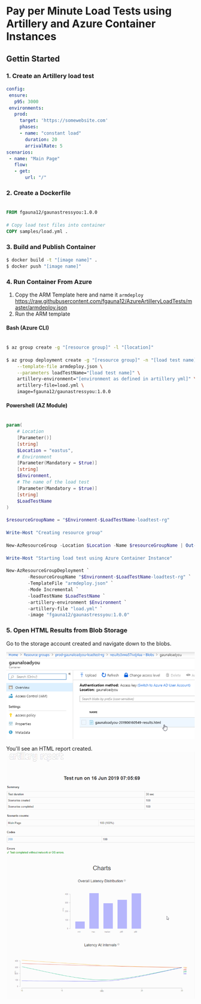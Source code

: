 
# Pay per Minute Load Tests using Artillery and Azure Container Instances

## Gettin Started

### 1. Create an Artillery load test

``` yaml
config:
 ensure:
   p95: 3000
 environments:
   prod:
     target: 'https://somewebsite.com'
     phases:
     - name: "constant load"
       duration: 20
       arrivalRate: 5
scenarios:
 - name: "Main Page"
   flow:
   - get:
       url: "/"
```

### 2. Create a Dockerfile

``` Dockerfile

FROM fgauna12/gaunastressyou:1.0.0

# Copy load test files into container
COPY samples/load.yml .

```

### 3. Build and Publish Container

``` bash
$ docker build -t "[image name]" . 
$ docker push "[image name]"
```

### 4. Run Container From Azure

1. Copy the ARM Template here and name it `armdeploy`
https://raw.githubusercontent.com/fgauna12/AzureArtilleryLoadTests/master/armdeploy.json
2. Run the ARM template

#### Bash (Azure CLI)

``` bash

$ az group create -g "[resource group]" -l "[location]"

$ az group deployment create -g "[resource group]" -n "[load test name]" \
    --template-file armdeploy.json \
    --parameters loadTestName="[load test name]" \
    artillery-environment="[environment as defined in artillery yml]" \
    artillery-file=load.yml \
    image=fgauna12/gaunastressyou:1.0.0

```

#### Powershell (AZ Module)

``` powershell

param(
    # Location
    [Parameter()]
    [string]
    $Location = "eastus",
    # Environment
    [Parameter(Mandatory = $true)]
    [string]
    $Environment,
    # The name of the load test
    [Parameter(Mandatory = $true)]
    [string]
    $LoadTestName
)

$resourceGroupName = "$Environment-$LoadTestName-loadtest-rg"

Write-Host "Creating resource group"

New-AzResourceGroup -Location $Location -Name $resourceGroupName | Out-Null

Write-Host "Starting load test using Azure Container Instance"

New-AzResourceGroupDeployment `
        -ResourceGroupName "$Environment-$LoadTestName-loadtest-rg" `
        -TemplateFile "armdeploy.json" `
        -Mode Incremental `
        -loadTestName $LoadTestName `
        -artillery-environment $Environment `
        -artillery-file "load.yml" `
        -image "fgauna12/gaunastressyou:1.0.0"

```


### 5. Open HTML Results from Blob Storage

Go to the storage account created and navigate down to the blobs. 

![](images/chrome_2019-06-16_08-03-50.png)

You'll see an HTML report created.
![](images/chrome_2019-06-16_08-18-48.png)



